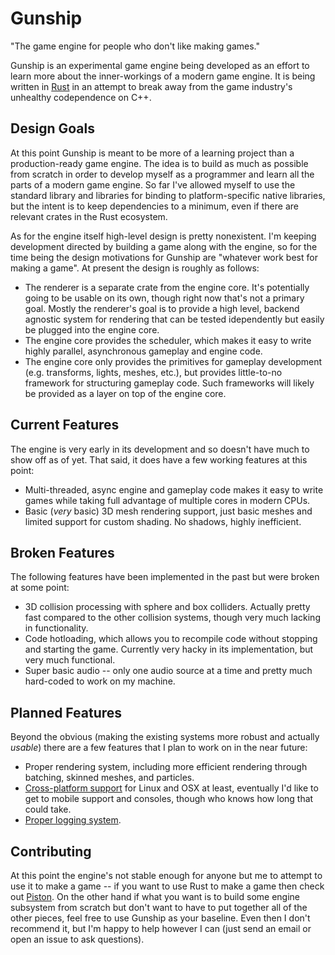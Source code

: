 Gunship
=======

"The game engine for people who don't like making games."

Gunship is an experimental game engine being developed as an effort to learn
more about the inner-workings of a modern game engine. It is being written in
[Rust](http://rust-lang.org/) in an attempt to break away from the game
industry's unhealthy codependence on C++.

Design Goals
------------

At this point Gunship is meant to be more of a learning project than a
production-ready game engine. The idea is to build as much as possible from
scratch in order to develop myself as a programmer and learn all the parts
of a modern game engine. So far I've allowed myself to use the standard library
and libraries for binding to platform-specific native libraries, but the
intent is to keep dependencies to a minimum, even if there are relevant crates
in the Rust ecosystem.

As for the engine itself high-level design is pretty nonexistent. I'm keeping
development directed by building a game along with the engine, so for the time
being the design motivations for Gunship are "whatever work best for making a
game". At present the design is roughly as follows:

- The renderer is a separate crate from the engine core. It's potentially going
  to be usable on its own, though right now that's not a primary goal. Mostly
  the renderer's goal is to provide a high level, backend agnostic system for
  rendering that can be tested idependently but easily be plugged into the
  engine core.
- The engine core provides the scheduler, which makes it easy to write highly
  parallel, asynchronous gameplay and engine code.
- The engine core only provides the primitives for gameplay development (e.g.
  transforms, lights, meshes, etc.), but provides little-to-no framework for
  structuring gameplay code. Such frameworks will likely be provided
  as a layer on top of the engine core.

Current Features
----------------

The engine is very early in its development and so doesn't have much to show off
as of yet. That said, it does have a few working features at this point:

- Multi-threaded, async engine and gameplay code makes it easy to write games
  while taking full advantage of multiple cores in modern CPUs.
- Basic (*very* basic) 3D mesh rendering support, just basic meshes and limited
  support for custom shading. No shadows, highly inefficient.

Broken Features
---------------

The following features have been implemented in the past but were broken at some
point:

- 3D collision processing with sphere and box colliders. Actually pretty fast
  compared to the other collision systems, though very much lacking in
  functionality.
- Code hotloading, which allows you to recompile code without stopping and
  starting the game. Currently very hacky in its implementation, but very much
  functional.
- Super basic audio -- only one audio source at a time and pretty much
  hard-coded to work on my machine.

Planned Features
----------------

Beyond the obvious (making the existing systems more robust and actually
*usable*) there are a few features that I plan to work on in the near future:

- Proper rendering system, including more efficient rendering through batching,
  skinned meshes, and particles.
- [Cross-platform support](https://github.com/excaliburHisSheath/gunship-rs/milestones/Basic%20Cross-Platform%20Support)
  for Linux and OSX at least, eventually I'd like to get to mobile support and
  consoles, though who knows how long that could take.
- [Proper logging system](https://github.com/excaliburHisSheath/gunship-rs/issues/21).

Contributing
------------

At this point the engine's not stable enough for anyone but me to attempt to use
it to make a game -- if you want to use Rust to make a game then check out
[Piston](http://www.piston.rs/). On the other hand if what you want is to build
some engine subsystem from scratch but don't want to have to put together all
of the other pieces, feel free to use Gunship as your baseline. Even then I
don't recommend it, but I'm happy to help however I can (just send an email or
open an issue to ask questions).
